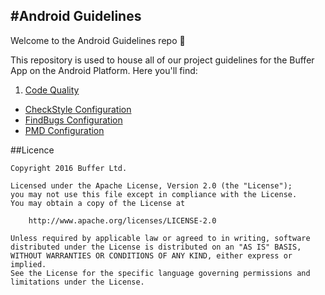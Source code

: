 #Android Guidelines
-------------------

Welcome to the Android Guidelines repo 👋 

This repository is used to house all of our project guidelines for the Buffer App on the Android Platform. Here you'll find:

1. [Code Quality](/Code_Quality)  
  * [CheckStyle Configuration](/Code_Quality/checkstyle)  
  * [FindBugs Configuration](/Code_Quality/findbugs)  
  * [PMD Configuration](/Code_Quality/pmd)  

##Licence

```
Copyright 2016 Buffer Ltd.

Licensed under the Apache License, Version 2.0 (the "License");
you may not use this file except in compliance with the License.
You may obtain a copy of the License at

    http://www.apache.org/licenses/LICENSE-2.0

Unless required by applicable law or agreed to in writing, software
distributed under the License is distributed on an "AS IS" BASIS,
WITHOUT WARRANTIES OR CONDITIONS OF ANY KIND, either express or implied.
See the License for the specific language governing permissions and
limitations under the License.
```
